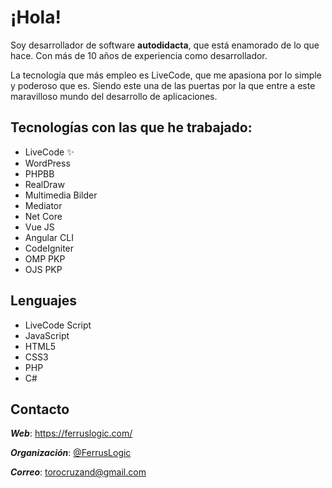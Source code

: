 # ¡Hola!

Soy desarrollador de software **autodidacta**, que está enamorado de lo que hace. Con más de 10 años de experiencia como desarrollador.

La tecnología que más empleo es LiveCode, que me apasiona por lo simple y poderoso que es. Siendo este una de las puertas por la que entre a este maravilloso mundo del desarrollo de aplicaciones.



## Tecnologías con las que he trabajado:

- LiveCode  ✨ 
- WordPress
- PHPBB
- RealDraw
- Multimedia Bilder
- Mediator
- Net Core
- Vue JS
- Angular CLI
- CodeIgniter
- OMP PKP
- OJS PKP


## Lenguajes

- LiveCode Script 
- JavaScript
- HTML5
- CSS3
- PHP
- C#

## Contacto

***Web***: https://ferruslogic.com/

***Organización***: [@FerrusLogic](https://github.com/Ferruslogic/)

***Correo***: torocruzand@gmail.com
